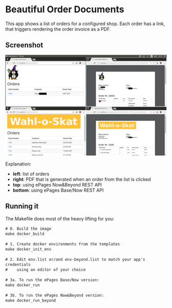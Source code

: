 # Beautiful Order Documents

This app shows a list of orders for a configured shop.
Each order has a link, that triggers rendering the order invoice as a PDF.

## Screenshot

![Screenshot of the app](screenshot.png)

Explanation:

* **left**: list of orders
* **right**: PDF that is generated when an order from the list is clicked
* **top**: using ePages Now&Beyond REST API
* **bottom**: using ePages Base/Now REST API

## Running it

The Makefile does most of the heavy lifting for you:

```
# 0. Build the image
make docker_build

# 1. Create docker environments from the templates
make docker_init_env

# 2. Edit env.list or/and env-beyond.list to match your app's credentials
#    using an editor of your choice

# 3a. To run the ePages Base/Now version:
make docker_run

# 3b. To run the ePages Now&Beyond version:
make docker_run_beyond
```
